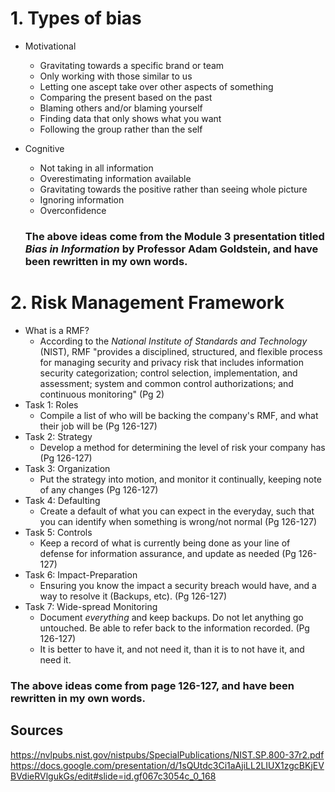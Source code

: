 # 1. Types of bias
- Motivational
  - Gravitating towards a specific brand or team
  - Only working with those similar to us
  - Letting one ascept take over other aspects of something
  - Comparing the present based on the past
  - Blaming others and/or blaming yourself
  - Finding data that only shows what you want
  - Following the group rather than the self
- Cognitive
  - Not taking in all information
  - Overestimating information available
  - Gravitating towards the positive rather than seeing whole picture
  - Ignoring information
  - Overconfidence

  ### The above ideas come from the Module 3 presentation titled *Bias in Information* by Professor Adam Goldstein, and have been rewritten in my own words.

# 2. Risk Management Framework
  - What is a RMF?
    -  According to the *National Institute of Standards and Technology* (NIST), RMF "provides a disciplined, structured, and flexible process for managing security and privacy risk that includes information security categorization; control selection, implementation, and assessment; system and common control authorizations; and continuous monitoring" (Pg 2)
  - Task 1: Roles
    - Compile a list of who will be backing the company's RMF, and what their job will be (Pg 126-127)
  - Task 2: Strategy
    - Develop a method for determining the level of risk your company has (Pg 126-127)
  - Task 3: Organization
    - Put the strategy into motion, and monitor it continually, keeping note of any changes (Pg 126-127)
  - Task 4: Defaulting
    - Create a default of what you can expect in the everyday, such that you can identify when something is wrong/not normal (Pg 126-127)
  - Task 5: Controls
    - Keep a record of what is currently being done as your line of defense for information assurance, and update as needed (Pg 126-127)
  - Task 6: Impact-Preparation
    - Ensuring you know the impact a security breach would have, and a way to resolve it (Backups, etc). (Pg 126-127)
  - Task 7: Wide-spread Monitoring
    - Document *everything* and keep backups. Do not let anything go untouched. Be able to refer back to the information recorded. (Pg 126-127)
    - It is better to have it, and not need it, than it is to not have it, and need it.  
  
  ### The above ideas come from page 126-127, and have been rewritten in my own words.



## Sources
https://nvlpubs.nist.gov/nistpubs/SpecialPublications/NIST.SP.800-37r2.pdf
https://docs.google.com/presentation/d/1sQUtdc3Ci1aAjiLL2LIUX1zgcBKjEVBVdieRVlgukGs/edit#slide=id.gf067c3054c_0_168
